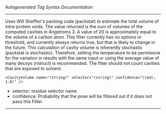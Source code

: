 _Autogenerated Tag Syntax Documentation:_

---
Uses Will Sheffler's packing code (packstat) to estimate the total volume of intra-protein voids. The value returned is the sum of volumes of the computed cavities in Angstroms 3. A value of 20 is approximately equal to the volume of a carbon atom. This filter currently has no options or threshold, and currently always returns true, but that is likely to change in the future. This calculation of cavity volume is inherently stochastic (packstat is stochastic). Therefore, setting the temperature to be permissive for the variation in results with the same input or using the average value of many decoys (nstruct) is recommended. The filter should not count cavities that are exposed to solvent.

```
<CavityVolume name="(string)" selector="(string)" confidence="(real; 1.0)" />
```

-   selector: residue selector name
-   confidence: Probability that the pose will be filtered out if it does not pass this Filter

---
